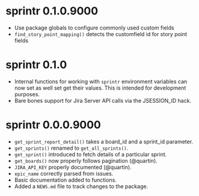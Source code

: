 # sprintr 0.1.0.9000

* Use package globals to configure commonly used custom fields
* `find_story_point_mapping()` detects the customfield id for story point fields

# sprintr 0.1.0

* Internal functions for working with `sprintr` environment variables can now 
  set as well set get their values. This is intended for development purposes.
* Bare bones support for Jira Server API calls via the JSESSION_ID hack.

# sprintr 0.0.0.9000

* `get_sprint_report_detail()` takes a board_id and a sprint_id parameter.
* `get_sprints()` renamed to `get_all_sprints()`.
* `get_sprint()` introduced to fetch details of a particular sprint.
* `get_boards()` now properly follows pagination (@quartin).
* `JIRA_API_KEY` properly documented (@quartin).
* `epic_name` correctly parsed from issues.
* Basic documentation added to functions.
* Added a `NEWS.md` file to track changes to the package.
